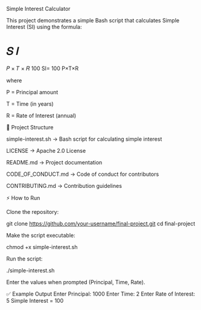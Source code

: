 Simple Interest Calculator

This project demonstrates a simple Bash script that calculates Simple Interest (SI) using the formula:

𝑆
𝐼
=
𝑃
×
𝑇
×
𝑅
100
SI=
100
P×T×R
	​


where

P = Principal amount

T = Time (in years)

R = Rate of Interest (annual)

📂 Project Structure

simple-interest.sh → Bash script for calculating simple interest

LICENSE → Apache 2.0 License

README.md → Project documentation

CODE_OF_CONDUCT.md → Code of conduct for contributors

CONTRIBUTING.md → Contribution guidelines

⚡ How to Run

Clone the repository:

git clone https://github.com/your-username/final-project.git
cd final-project


Make the script executable:

chmod +x simple-interest.sh


Run the script:

./simple-interest.sh


Enter the values when prompted (Principal, Time, Rate).

✅ Example Output
Enter Principal:
1000
Enter Time:
2
Enter Rate of Interest:
5
Simple Interest = 100
